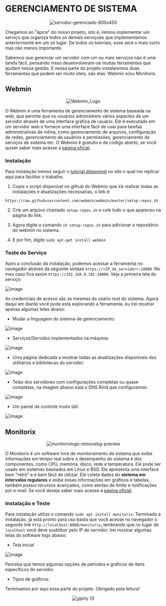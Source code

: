 # GERENCIAMENTO DE SISTEMA

<div align="center" >

![servidor-gerenciado-800x450](https://user-images.githubusercontent.com/104470835/235524202-28f50cbf-6d7b-4019-9002-d34f0a67c382.jpg)

</div>


Chegamos ao "ápice" do nosso projeto, isto é, iremos implementar um serviço que organiza todos os demais serviçoes que implementamos anteriormente em um só lugar. De todos os tutoriais, esse será o mais curto mas não menos importante. 

Sabemos que gerenciar um servidor com um ou mais serviços não é uma tarefa fácil, pensando nisso desenvolveram-se muitas ferramentas que ajudam nessa gestão. E nessa parte do projeto instalaremos duas ferramentas que podem ser muito úteis, são elas: Webmin e/ou Monitorix.

## Webmin

<div align="center" >

![Webmin_Logo](https://user-images.githubusercontent.com/104470835/235525732-19c79c3f-30a4-4913-9949-5f25a17e8299.png)

</div>

O Webmin é uma ferramenta de gerenciamento de sistema baseada na web, que permite que os usuários administrem vários aspectos de um servidor através de uma interface gráfica de usuário. Ele é executado em um servidor web e fornece uma interface fácil de usar para tarefas administrativas de rotina, como gerenciamento de arquivos, configuração de redes, gerenciamento de usuários e permissões, gerenciamento de serviços de sistema etc. O Webmin é gratuito e de código aberto, se você quiser saber mais acesse a [página oficial](https://webmin.com/).

### Instalação

Para instalação iremos seguir o [tutorial disponível](https://webmin.com/download/) no site o qual irei replicar aqui para facilitar o trabalho.

1. Copie o script disponível no github do Webmin que irá realizar todas as instalações e atualizações necessárias, o link é:

```
https://raw.githubusercontent.com/webmin/webmin/master/setup-repos.sh
```

2. Crie um arquivo chamado `setup-repos.sh` e cole tudo o que apareceu na página do link.

3. Agora digite o comando `sh setup-repos.sh` para adicionar o repositório do webmin no sistema.

4. E por fim, digite `sudo apt-get install webmin`

### Teste do Serviço

Após a conclusão da instalação, podemos acessar a ferramenta no navegador atráves da seguinte sintaxe `https://<IP_do_servidor>:10000`. No meu caso fica assim `https://192.168.0.101:10000`. Veja a primeira tela do serviço:

![image](https://user-images.githubusercontent.com/104470835/235533794-d12dbd1d-e94e-42eb-9ffe-b4c3a365ec56.png)

As credenciais de acesso são as mesmas do usário root do sistema. Agora daqui em diante você pode está explorando a ferramenta, eu irei mostrar apenas algumas telas abaixo.

* Mudar a linguagem do sistema de gerenciamento:

![image](https://user-images.githubusercontent.com/104470835/235534543-91e35cc8-1663-4775-876d-a815b4f0df36.png)

* Serviços/Servidos implementados na máquina:

![image](https://user-images.githubusercontent.com/104470835/235534879-f4949af1-f3dd-4441-9ae7-74eaacde23c3.png)

* Uma página dedicada a mostrar todas as atualizações disponíveis dos utilitários e bibliotecas do servidor:

![image](https://user-images.githubusercontent.com/104470835/235535119-ed8908ec-de64-4fa6-b38b-36119bf1908d.png)

* Telas dos servidores com configurações completas ou quase completas, na imagem abaixo está o DNS Bind que configuramos:

![image](https://user-images.githubusercontent.com/104470835/235535490-bbb200c6-ef31-44fc-9e30-35024d2fcefc.png)

* Um painel de controle muito útil:

![image](https://user-images.githubusercontent.com/104470835/235535697-61934285-c252-4556-9f50-69a6c51b4b74.png)

## Monitorix

<div align="center" >

![monitorixlogo-removebg-preview](https://user-images.githubusercontent.com/104470835/236288565-3c3d43fa-aefe-4b1d-9aae-d25d87b42fd4.png)

</div>

O Monitorix é um software livre de monitoramento de sistema que exibe informações em tempo real sobre o desempenho do sistema e dos componentes, como CPU, memória, disco, rede e temperatura. Ele pode ser usado em sistemas baseados em Linux e BSD. Ele apresenta uma interface bem "retrô" e é bem fácil de utilizar. Ele coleta dados do **sistema em intervalos regulares** e exibe essas informações em gráficos e tabelas, também possui recursos avançados, como alertas de limite e notificações por e-mail. Se você deseja saber mais acesse a [página oficial](https://www.monitorix.org/).

### Instalação e Teste

Para instalação utilize o comando `sudo apt install monitorix`. Terminado a instalação, já está pronto para uso basta que você acesse no navegador o seguinte link `http://localhost:8080/monitorix`, lembrando que no lugar de `localhost` você deve susbtituir pelo IP do servidor. Irei mostrar algumas telas do software logo abaixo:

* Tela inicial

![image](https://user-images.githubusercontent.com/104470835/236296643-1c7fe7a2-2d5f-41e1-86ce-a8c28279209d.png)

Perceba que temos algumas opções de períodos e gráficos de itens específicos do servidor.

* Tipos de gráficos:




Terminamos por aqui essa parte do projeto. Obrigado pela leitura!

<div align = "center"> 

![giphy (1)](https://user-images.githubusercontent.com/104470835/235536391-526ac11f-4554-4683-b810-c3a9cf77240e.gif)

</div>




